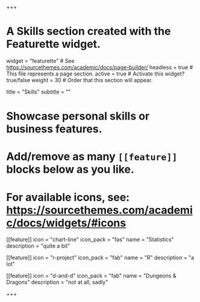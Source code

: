 +++
# A Skills section created with the Featurette widget.
widget = "featurette"  # See https://sourcethemes.com/academic/docs/page-builder/
headless = true  # This file represents a page section.
active = true  # Activate this widget? true/false
weight = 30  # Order that this section will appear.

title = "Skills"
subtitle = ""

# Showcase personal skills or business features.
# 
# Add/remove as many `[[feature]]` blocks below as you like.
# 
# For available icons, see: https://sourcethemes.com/academic/docs/widgets/#icons
  
[[feature]]
  icon = "chart-line"
  icon_pack = "fas"
  name = "Statistics"
  description = "quite a bit"

[[feature]]
  icon = "r-project"
  icon_pack = "fab"
  name = "R"
  description = "a lot"
  
[[feature]]
  icon = "d-and-d"
  icon_pack = "fab"
  name = "Dungeons & Dragons"
  description = "not at all, sadly"

+++

